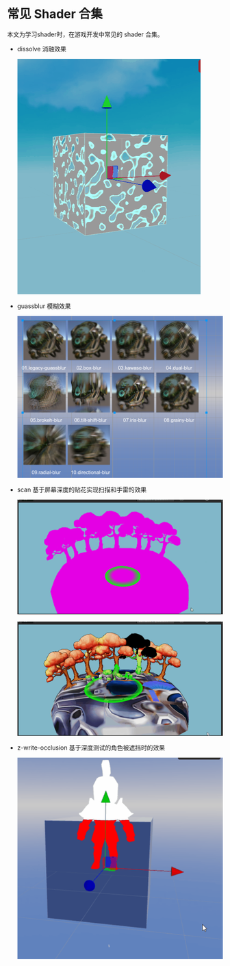 # 常见 Shader 合集

本文为学习shader时，在游戏开发中常见的 shader 合集。

- dissolve 消融效果

  ![](assets/dissolve/snapshot/dissolve.gif)

- guassblur 模糊效果
  
  ![](assets/blur/snapshot/overview.png)

- scan 基于屏幕深度的贴花实现扫描和手雷的效果

  ![](assets/scan/snapshot/generator.gif)
   
  ![](assets/scan/snapshot/scan.gif)

- z-write-occlusion 基于深度测试的角色被遮挡时的效果

  ![](assets/z-write-occlusion/snapshot/01.gif)